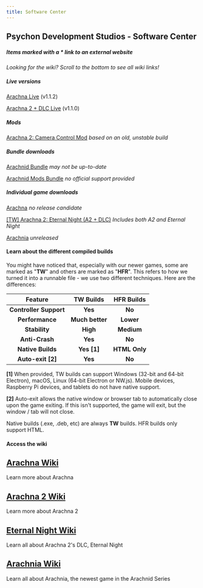 ```yaml
---
title: Software Center
---
```


## Psychon Development Studios - Software Center
##### Items marked with a * link to an external website

_Looking for the wiki? Scroll to the bottom to see all wiki links!_

##### Live versions
[Arachna Live](https://psychon-dev-studios.github.io/software/playable/Arachna.html) (v1.1.2)

[Arachna 2 + DLC Live](https://psychon-dev-studios.github.io/software/playable/Arachna%202%201.1.0%20TW.html) (v1.1.0)



##### Mods
[Arachna 2: Camera Control Mod](https://psychon-dev-studios.github.io/software/playable/A2%20Cam%20Control%20Mod.html) _based on an old, unstable build_


##### Bundle downloads
[Arachnid Bundle](https://psychon-dev-studios.github.io/software/downloads/Arachna%20Bundle%20Download.zip) _may not be up-to-date_

[Arachnid Mods Bundle](https://psychon-dev-studios.github.io/software/downloads/Arachna%20Mod%20Download.zip) _no official support provided_



##### Individual game downloads
[Arachna]() _no release candidate_

[[TW] Arachna 2: Eternal Night (A2 + DLC)](https://psychon-dev-studios.github.io/software/downloads/a2_dlc_1.1.0_tw.zip) _Includes both A2 and Eternal Night_

[Arachnia]() _unreleased_


#### Learn about the different compiled builds

You might have noticed that, especially with our newer games, some are marked as "**TW**" and others are marked as "**HFR**". This refers to how we turned it into a runnable file - we use two different techniques. Here are the differences:

| **Feature** | **TW Builds** | **HFR Builds** |
 :-------------: | :-------------: | :-------------:  
 **Controller Support** | **Yes** | **No** 
 **Performance** | **Much better** | **Lower**
 **Stability** | **High** | **Medium**
 **Anti-Crash** | **Yes** | **No**
 **Native Builds** | **Yes [1]** | **HTML Only**
 **Auto-exit [2]** | **Yes** | **No**


 **[1]** When provided, TW builds can support Windows (32-bit and 64-bit Electron), macOS, Linux (64-bit Electron or NW.js). Mobile devices, Raspberry Pi devices, and tablets do not have native support.

 **[2]** Auto-exit allows the native window or browser tab to automatically close upon the game exiting. If this isn't supported, the game will exit, but the window / tab will not close.

Native builds (.exe, .deb, etc) are always **TW** builds. HFR builds only support HTML.

#### Access the wiki
## [Arachna Wiki](https://psychon-dev-studios.github.io/software/wiki/arachna)
Learn more about Arachna

## [Arachna 2 Wiki](https://psychon-dev-studios.github.io/software/wiki/arachna2)
Learn more about Arachna 2

## [Eternal Night Wiki](https://psychon-dev-studios.github.io/software/wiki/eternalNight)
Learn all about Arachna 2's DLC, Eternal Night

## [Arachnia Wiki](https://psychon-dev-studios.github.io/software/wiki/arachnia)
Learn all about Arachnia, the newest game in the Arachnid Series